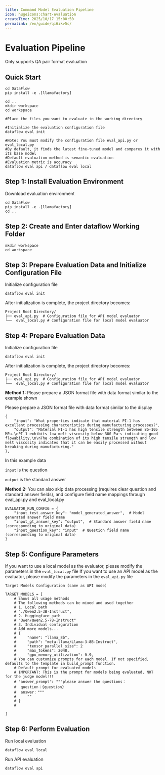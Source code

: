 ```yaml
---
title: Command Model Evaluation Pipeline
icon: hugeicons:chart-evaluation
createTime: 2025/10/17 15:00:50
permalink: /en/guide/qi6ikv5s/
---
```

# **Evaluation Pipeline** 

Only supports QA pair format evaluation 

## **Quick Start**

```
cd DataFlow
pip install -e .[llamafactory]

cd ..
mkdir workspace
cd workspace

#Place the files you want to evaluate in the working directory

#Initialize the evaluation configuration file
dataflow eval init

#Note: You must modify the configuration file eval_api.py or eval_local.py
#By default, it finds the latest fine-tuned model and compares it with its base model
#Default evaluation method is semantic evaluation
#Evaluation metric is accuracy
dataflow eval api / dataflow eval local
```

## **Step 1: Install Evaluation Environment**

Download evaluation environment

```
cd DataFlow
pip install -e .[llamafactory]
cd ..
```



## **Step 2: Create and Enter dataflow Working Folder**

```
mkdir workspace
cd workspace
```



## **Step 3: Prepare Evaluation Data and Initialize Configuration File** 

Initialize configuration file

```
dataflow eval init
```

After initialization is complete, the project directory becomes:

```
Project Root Directory/
├── eval_api.py  # Configuration file for API model evaluator
└──  eval_local.py # Configuration file for local model evaluator
```



## **Step 4: Prepare Evaluation Data** 

Initialize configuration file

```
dataflow eval init
```

After initialization is complete, the project directory becomes:

```
Project Root Directory/
├── eval_api.py  # Configuration file for API model evaluator
└──  eval_local.py # Configuration file for local model evaluator
```



**Method 1:** Please prepare a JSON format file with data format similar to the example shown

Please prepare a JSON format file with data format similar to the display

```
{
    "input": "What properties indicate that material PI-1 has excellent processing characteristics during manufacturing processes?",
    "output": "Material PI-1 has high tensile strength between 85-105 MPa.\nPI-1 exhibits low melt viscosity below 300 Pa·s indicating good flowability.\n\nThe combination of its high tensile strength and low melt viscosity indicates that it can be easily processed without breaking during manufacturing."
},
```

In this example data 

`input` is the question 

`output` is the standard answer 



**Method 2:** You can also skip data processing (requires clear question and standard answer fields), and configure field name mappings through eval_api.py and eval_local.py

```
EVALUATOR_RUN_CONFIG = {
    "input_test_answer_key": "model_generated_answer",  # Model generated answer field name
    "input_gt_answer_key": "output",  # Standard answer field name (corresponding to original data)
    "input_question_key": "input"  # Question field name (corresponding to original data)
}
```



## **Step 5: Configure Parameters** 

If you want to use a local model as the evaluator, please modify the parameters in the `eval_local.py` file If you want to use an API model as the evaluator, please modify the parameters in the `eval_api.py` file

```
Target Models Configuration (same as API mode)

TARGET_MODELS = [
    # Shows all usage methods
    # The following methods can be mixed and used together
    # 1. Local path
    # "./Qwen2.5-3B-Instruct",
    # 2. Huggingface path
    # "Qwen/Qwen2.5-7B-Instruct"
    # 3. Individual configuration
    # Add more models...
    # {
    #     "name": "llama_8b",
    #     "path": "meta-llama/Llama-3-8B-Instruct",
    #     "tensor_parallel_size": 2
    #     "max_tokens": 2048,
    #     "gpu_memory_utilization": 0.9,
    # You can customize prompts for each model. If not specified, defaults to the template in build_prompt function.
    # Default prompt for evaluated models
    # IMPORTANT: This is the prompt for models being evaluated, NOT for the judge model!!!
    # "answer_prompt": """please answer the questions：
    #  question：{question}
    #  answer："""
    #     ""
    # }
    #
    
]
```



## **Step 6: Perform Evaluation** 

Run local evaluation

```
dataflow eval local
```

Run API evaluation

```
dataflow eval api
```